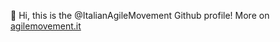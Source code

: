 👋 Hi, this is the @ItalianAgileMovement Github profile!
More on [agilemovement.it](https://agilemovement.it/)

<!---
ItalianAgileMovement/ItalianAgileMovement is a ✨ special ✨ repository because its `README.md` (this file) appears on your GitHub profile.
You can click the Preview link to take a look at your changes.
--->
